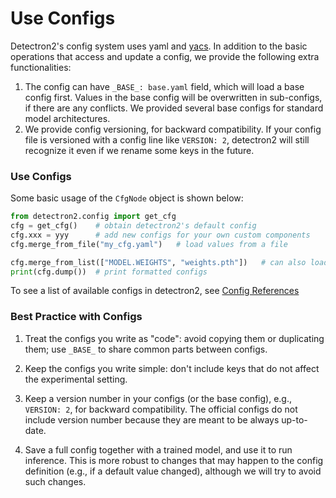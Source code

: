 # Use Configs

Detectron2's config system uses yaml and [yacs](https://github.com/rbgirshick/yacs).
In addition to the basic operations that access and update a config, we provide
the following extra functionalities:

1. The config can have `_BASE_: base.yaml` field, which will load a base config first.
   Values in the base config will be overwritten in sub-configs, if there are any conflicts.
   We provided several base configs for standard model architectures.
2. We provide config versioning, for backward compatibility.
   If your config file is versioned with a config line like `VERSION: 2`,
   detectron2 will still recognize it even if we rename some keys in the future.

### Use Configs

Some basic usage of the `CfgNode` object is shown below:
```python
from detectron2.config import get_cfg
cfg = get_cfg()    # obtain detectron2's default config
cfg.xxx = yyy      # add new configs for your own custom components
cfg.merge_from_file("my_cfg.yaml")   # load values from a file

cfg.merge_from_list(["MODEL.WEIGHTS", "weights.pth"])   # can also load values from a list of str
print(cfg.dump())  # print formatted configs
```

To see a list of available configs in detectron2, see [Config References](../modules/config.html#config-references)


### Best Practice with Configs

1. Treat the configs you write as "code": avoid copying them or duplicating them; use `_BASE_`
   to share common parts between configs.

2. Keep the configs you write simple: don't include keys that do not affect the experimental setting.

3. Keep a version number in your configs (or the base config), e.g., `VERSION: 2`,
   for backward compatibility.
   The official configs do not include version number because they are meant to
   be always up-to-date.

4. Save a full config together with a trained model, and use it to run inference.
   This is more robust to changes that may happen to the config definition
   (e.g., if a default value changed), although we will try to avoid such changes.
